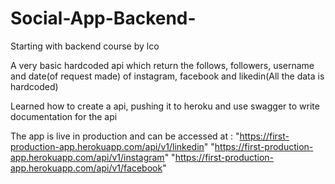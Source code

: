 # Social-App-Backend-
Starting with backend course by lco

A very basic hardcoded api which return the follows, followers, username and date(of request made) of instagram, facebook and likedin(All the data is hardcoded)

Learned how to create a api, pushing it to heroku and use swagger to write documentation for the api

The app is live in production and can be accessed at : 
  "https://first-production-app.herokuapp.com/api/v1/linkedin"
  "https://first-production-app.herokuapp.com/api/v1/instagram"
  "https://first-production-app.herokuapp.com/api/v1/facebook"
